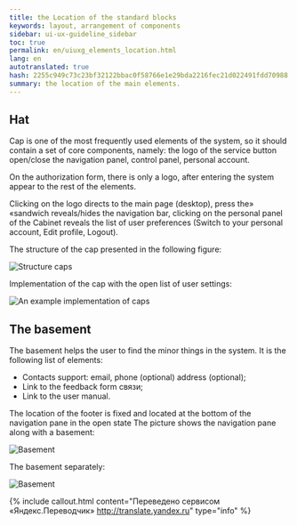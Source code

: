 ```yaml
---
title: the Location of the standard blocks
keywords: layout, arrangement of components
sidebar: ui-ux-guideline_sidebar
toc: true
permalink: en/uiuxg_elements_location.html
lang: en
autotranslated: true
hash: 2255c949c73c23bf32122bbac0f58766e1e29bda2216fec21d022491fdd70988
summary: the location of the main elements.
---
```


## Hat

Cap is one of the most frequently used elements of the system, so it should contain a set of core components, namely: the logo of the service button open/close the navigation panel, control panel, personal account.

On the authorization form, there is only a logo, after entering the system appear to the rest of the elements.

Clicking on the logo directs to the main page (desktop), press the» «sandwich reveals/hides the navigation bar, clicking on the personal panel of the Cabinet reveals the list of user preferences (Switch to your personal account, Edit profile, Logout).

The structure of the cap presented in the following figure:

![Structure caps](/images/pages/guides/ui-ux-guideline/uiuxg_elements_location/header_scheme.png)

Implementation of the cap with the open list of user settings:

![An example implementation of caps](/images/pages/guides/ui-ux-guideline/uiuxg_elements_location/header_example.png)

## The basement

The basement helps the user to find the minor things in the system. It is the following list of elements:

* Contacts support: email, phone (optional) address (optional);
* Link to the feedback form связи;
* Link to the user manual.

The location of the footer is fixed and located at the bottom of the navigation pane in the open state
The picture shows the navigation pane along with a basement:

![Basement](/images/pages/guides/ui-ux-guideline/uiuxg_elements_location/footer_in_sidebar.png)

The basement separately:

![Basement](/images/pages/guides/ui-ux-guideline/uiuxg_elements_location/footer.png)



{% include callout.html content="Переведено сервисом «Яндекс.Переводчик» <http://translate.yandex.ru>" type="info" %}